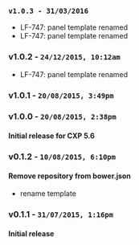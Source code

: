 ### `v1.0.3 - 31/03/2016`
* LF-747: panel template renamed
* LF-747: panel template renamed

### v1.0.2 - `24/12/2015, 10:12am`
* LF-747: panel template renamed

### v1.0.1 - `20/08/2015, 3:49pm`


### v1.0.0 - `20/08/2015, 2:38pm`
#### Initial release for CXP 5.6  


### v0.1.2 - `10/08/2015, 6:10pm`
#### Remove repository from bower.json  
* rename template  


### v0.1.1 - `31/07/2015, 1:16pm`
#### Initial release  
